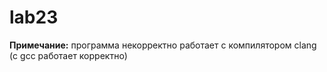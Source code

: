 # lab23

**Примечание:** программа некорректно работает с компилятором clang (с gcc работает корректно)
